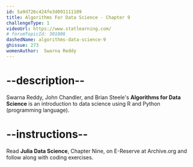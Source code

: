 ```yaml
---
id: 5a9d726c424fe3d091111109
title: Algorithms For Data Science - Chapter 9
challengeType: 1
videoUrl: https://www.statlearning.com/
# forumTopicId: 301086
dashedName: algorithms-data-science-9
ghissue: 273
womenAuthor:  Swarna Reddy
---
```


# --description--

Swarna Reddy, John Chandler, and Brian Steele's __Algorithms for Data Science__ is an introduction to data science using R and Python (programming language).

# --instructions--

Read __Julia Data Science__, Chapter Nine, on E-Reserve at Archive.org and follow along with coding exercises. 